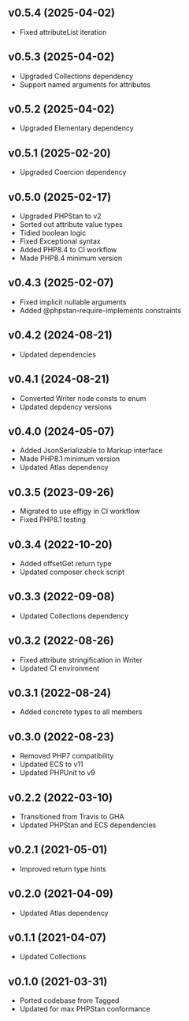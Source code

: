 ## v0.5.4 (2025-04-02)
* Fixed attributeList iteration

## v0.5.3 (2025-04-02)
* Upgraded Collections dependency
* Support named arguments for attributes

## v0.5.2 (2025-04-02)
* Upgraded Elementary dependency

## v0.5.1 (2025-02-20)
* Upgraded Coercion dependency

## v0.5.0 (2025-02-17)
* Upgraded PHPStan to v2
* Sorted out attribute value types
* Tidied boolean logic
* Fixed Exceptional syntax
* Added PHP8.4 to CI workflow
* Made PHP8.4 minimum version

## v0.4.3 (2025-02-07)
* Fixed implicit nullable arguments
* Added @phpstan-require-implements constraints

## v0.4.2 (2024-08-21)
* Updated dependencies

## v0.4.1 (2024-08-21)
* Converted Writer node consts to enum
* Updated depdency versions

## v0.4.0 (2024-05-07)
* Added JsonSerializable to Markup interface
* Made PHP8.1 minimum version
* Updated Atlas dependency

## v0.3.5 (2023-09-26)
* Migrated to use effigy in CI workflow
* Fixed PHP8.1 testing

## v0.3.4 (2022-10-20)
* Added offsetGet return type
* Updated composer check script

## v0.3.3 (2022-09-08)
* Updated Collections dependency

## v0.3.2 (2022-08-26)
* Fixed attribute stringification in Writer
* Updated CI environment

## v0.3.1 (2022-08-24)
* Added concrete types to all members

## v0.3.0 (2022-08-23)
* Removed PHP7 compatibility
* Updated ECS to v11
* Updated PHPUnit to v9

## v0.2.2 (2022-03-10)
* Transitioned from Travis to GHA
* Updated PHPStan and ECS dependencies

## v0.2.1 (2021-05-01)
* Improved return type hints

## v0.2.0 (2021-04-09)
* Updated Atlas dependency

## v0.1.1 (2021-04-07)
* Updated Collections

## v0.1.0 (2021-03-31)
* Ported codebase from Tagged
* Updated for max PHPStan conformance

